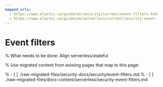 ```yaml
---
mapped_urls:
  - https://www.elastic.co/guide/en/security/current/event-filters.html
  - https://www.elastic.co/guide/en/serverless/current/security-event-filters.html
---
```


# Event filters

% What needs to be done: Align serverless/stateful

% Use migrated content from existing pages that map to this page:

% - [ ] ./raw-migrated-files/security-docs/security/event-filters.md
% - [ ] ./raw-migrated-files/docs-content/serverless/security-event-filters.md